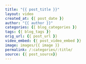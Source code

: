 ```yaml
---
title: "{{ post_title }}"
layout: video
created_at: {{ post_date }}
author: "{{ author }}"
categories: {{ blog_categories }}
tags: {{ blog_tags }}
orig_url: {{ post_url }}
video_embed: {{ post_video_embed }}
image: images/{{ image }}
permalink: /:categories/:title/
source: {{ post_source}}
---
```

